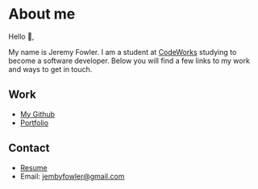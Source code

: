 # About me

Hello 👋,

My name is Jeremy Fowler. I am a student at [CodeWorks](https://boisecodeworks.com) studying to become a software developer. Below you will find a few links to my work and ways to get in touch. 

## Work
  - [My Github](https://github.com/Jeremy-Fowler)
  - [Portfolio](https://Jeremy-Fowler.github.io/)
## Contact
  - [Resume](https://Jeremy-Fowler.github.io/resume)
  - Email: jembyfowler@gmail.com
  